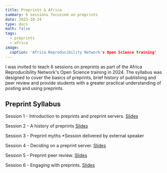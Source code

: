 ```yaml
---
title: Preprints & Africa
summary: 6 sessions focussed on preprints 
date: 2023-10-24
type: docs
math: false
tags:
  - preprints
  - africa
image:
  caption: 'Africa Reproducibility Network's Open Science training'
---
```


I was invited to teach 6 sessions on preprints as part of the Africa Reproducibility Network's Open Science training in 2024. The syllabus was designed to cover the basics of preprints, brief history of publishing and peer review and provide students with a greater practical understanding of posting and using preprints.

## Preprint Syllabus

Session 1 - Introduction to preprints and preprint servers. 
[Slides](https://docs.google.com/presentation/d/1lcrj-CoEXiikW8wQSoy-l7xC60ctS6HsY3ztBnOqUvE/edit?usp=sharing)

Session 2 - A history of preprints
[Slides](https://docs.google.com/presentation/d/1jQxQKFx8Sc_RUASd4ATc-9QfGKV7u29MwA9TTOmffa0/edit?usp=sharing)

Session 3 - Preprint myths
*Session delivered by external speaker

Session 4 - Deciding on a preprint server.
[Slides](https://docs.google.com/presentation/d/1rphWe2ovlkkvFPAZ382WFcSG4OV1QpCyU-kO3hE8qM8/edit?usp=sharing)

Session 5 - Preprint peer review.
[Slides](https://docs.google.com/presentation/d/1y15J-N5UBSec2xCtPMBe4uYwkQFWiEyF55LI-ndT1Ls/edit?usp=sharing)

Session 6 - Engaging with preprints. 
[Slides](https://docs.google.com/presentation/d/1VA4DuQTWQgX8an_Z1DH3WY1W4oVZVzPEbZtcj4jsSGc/edit?usp=sharing)